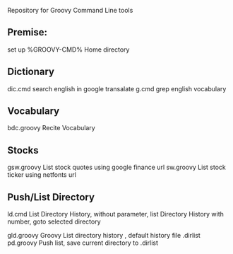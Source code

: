 Repository for Groovy Command Line tools

Premise:
-----------------------------------------------------------------------
set up %GROOVY-CMD% Home directory 


Dictionary
-----------------------------------------------------------------------
dic.cmd 		search english in google transalate
g.cmd			grep english vocabulary

Vocabulary
-----------------------------------------------------------------------
bdc.groovy		Recite Vocabulary


Stocks
-----------------------------------------------------------------------
gsw.groovy		List stock quotes using google finance url
sw.groovy       List stock ticker using netfonts url



Push/List Directory
-----------------------------------------------------------------------
ld.cmd          List Directory History, without parameter, list Directory History
				with number, goto selected directory
				
gld.groovy      Groovy List directory history , default history file .dirlist
pd.groovy     	Push list, save current directory to .dirlist
